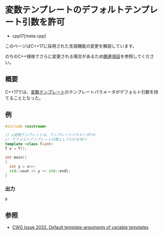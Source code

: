 # 変数テンプレートのデフォルトテンプレート引数を許可
* cpp17[meta cpp]

<!-- start lang caution -->

このページはC++17に採用された言語機能の変更を解説しています。

のちのC++規格でさらに変更される場合があるため[関連項目](#relative-page)を参照してください。

<!-- last lang caution -->

## 概要
C++17では、[変数テンプレート](/lang/cpp14/variable_templates.md)のテンプレートパラメータがデフォルト引数を持てることとなった。


## 例
```cpp example
#include <iostream>

// x変数テンプレートは、テンプレートパラメータTの
// デフォルトテンプレート引数としてintを持つ
template <class T=int>
T x = T();

int main()
{
  int y = x<>;
  std::cout << y << std::endl;
}
```

### 出力
```
0
```


## 参照
- [CWG Issue 2032. Default template-arguments of variable templates](https://wg21.cmeerw.net/cwg/issue2032)
